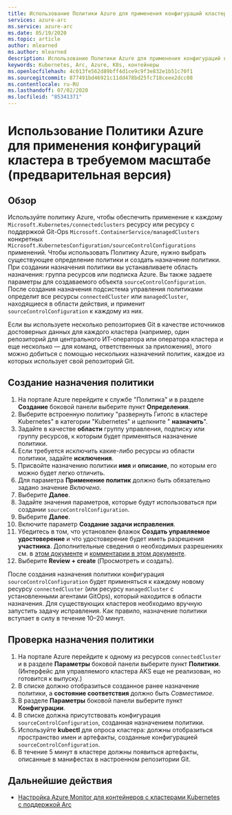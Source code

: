 ```yaml
---
title: Использование Политики Azure для применения конфигураций кластера в требуемом масштабе (предварительная версия)
services: azure-arc
ms.service: azure-arc
ms.date: 05/19/2020
ms.topic: article
author: mlearned
ms.author: mlearned
description: Использование Политики Azure для применения конфигураций кластера в требуемом масштабе
keywords: Kubernetes, Arc, Azure, K8s, контейнеры
ms.openlocfilehash: 4c013fe562d89bff4d1ce9c9f3e832e1b51c70f1
ms.sourcegitcommit: 877491bd46921c11dd478bd25fc718ceee2dcc08
ms.contentlocale: ru-RU
ms.lasthandoff: 07/02/2020
ms.locfileid: "85341371"
---
```

# <a name="use-azure-policy-to-apply-cluster-configurations-at-scale-preview"></a>Использование Политики Azure для применения конфигураций кластера в требуемом масштабе (предварительная версия)

## <a name="overview"></a>Обзор

Используйте политику Azure, чтобы обеспечить применение к каждому `Microsoft.Kubernetes/connectedclusters` ресурсу или ресурсу с поддержкой Git-Ops `Microsoft.ContainerService/managedClusters` конкретных `Microsoft.KubernetesConfiguration/sourceControlConfigurations` применений. Чтобы использовать Политику Azure, нужно выбрать существующее определение политики и создать назначение политики. При создании назначения политики вы устанавливаете область назначения: группа ресурсов или подписка Azure. Вы также задаете параметры для создаваемого объекта `sourceControlConfiguration`. После создания назначения подсистема управления политиками определит все ресурсы `connectedCluster` или `managedCluster`, находящиеся в области действия, и применит `sourceControlConfiguration` к каждому из них.

Если вы используете несколько репозиториев Git в качестве источников достоверных данных для каждого кластера (например, один репозиторий для центрального ИТ-оператора или оператора кластера и еще несколько — для команд, ответственных за приложения), этого можно добиться с помощью нескольких назначений политик, каждое из которых использует свой репозиторий Git.

## <a name="create-a-policy-assignment"></a>Создание назначения политики

1. На портале Azure перейдите к службе "Политика" и в разделе **Создание** боковой панели выберите пункт **Определения**.
2. Выберите встроенную политику "развернуть Гитопс в кластере Kubernetes" в категории "Kubernetes" и щелкните " **назначить**".
3. Задайте в качестве **области** группу управления, подписку или группу ресурсов, к которым будет применяться назначение политики.
4. Если требуется исключить какие-либо ресурсы из области политики, задайте **исключения**.
5. Присвойте назначению политики **имя** и **описание**, по которым его можно будет легко отличить.
6. Для параметра **Применение политик** должно быть обязательно задано значение *Включено*.
7. Выберите **Далее**.
8. Задайте значения параметров, которые будут использоваться при создании `sourceControlConfiguration`.
9. Выберите **Далее**.
10. Включите параметр **Создание задачи исправления**.
11. Убедитесь в том, что установлен флажок **Создать управляемое удостоверение** и что удостоверение будет иметь разрешения **участника**. Дополнительные сведения о необходимых разрешениях см. в [этом документе](https://docs.microsoft.com/azure/governance/policy/assign-policy-portal) и [комментарии в этом документе](https://docs.microsoft.com/azure/governance/policy/how-to/remediate-resources).
12. Выберите **Review + create** (Просмотреть и создать).

После создания назначения политики конфигурация `sourceControlConfiguration` будет применяться к каждому новому ресурсу `connectedCluster` (или ресурсу `managedCluster` с установленными агентами GitOps), который находится в области назначения. Для существующих кластеров необходимо вручную запустить задачу исправления. Как правило, назначение политики вступает в силу в течение 10–20 минут.

## <a name="verify-a-policy-assignment"></a>Проверка назначения политики

1. На портале Azure перейдите к одному из ресурсов `connectedCluster` и в разделе **Параметры** боковой панели выберите пункт **Политики**. (Интерфейс для управляемого кластера AKS еще не реализован, но готовится к выпуску.)
2. В списке должно отобразиться созданное ранее назначение политики, а **состояние соответствия** должно быть *Совместимое*.
3. В разделе **Параметры** боковой панели выберите пункт **Конфигурации**.
4. В списке должна присутствовать конфигурация `sourceControlConfiguration`, созданная назначением политики.
5. Используйте **kubectl** для опроса кластера: должны отобразиться пространство имен и артефакты, созданные конфигурацией `sourceControlConfiguration`.
6. В течение 5 минут в кластере должны появиться артефакты, описанные в манифестах в настроенном репозитории Git.

## <a name="next-steps"></a>Дальнейшие действия

* [Настройка Azure Monitor для контейнеров с кластерами Kubernetes с поддержкой Arc](./deploy-azure-monitor-for-containers.md)
